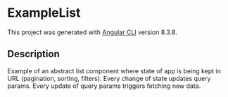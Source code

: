 # ExampleList

This project was generated with [Angular CLI](https://github.com/angular/angular-cli) version 8.3.8.

## Description

Example of an abstract list component where state of app is being kept in URL (pagination, sorting, filters).
Every change of state updates query params. Every update of query params triggers fetching new data.
